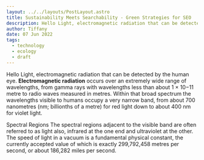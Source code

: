 ```yaml
---
layout: ../../layouts/PostLayout.astro
title: Sustainability Meets Searchability - Green Strategies for SEO
description: Hello Light, electromagnetic radiation that can be detected by the human eye.
author: Tiffany
date: 07 Jun 2022
tags:
  - technology
  - ecology
  - draft
---
```


Hello Light, electromagnetic radiation that can be detected by the human eye. **Electromagnetic radiation** occurs over an extremely wide range of wavelengths, from gamma rays with wavelengths less than about 1 × 10−11 metre to radio waves measured in metres. Within that broad spectrum the wavelengths visible to humans occupy a very narrow band, from about 700 nanometres (nm; billionths of a metre) for red light down to about 400 nm for violet light.

Spectral Regions
The spectral regions adjacent to the visible band are often referred to as light also, infrared at the one end and ultraviolet at the other. The speed of light in a vacuum is a fundamental physical constant, the currently accepted value of which is exactly 299,792,458 metres per second, or about 186,282 miles per second.